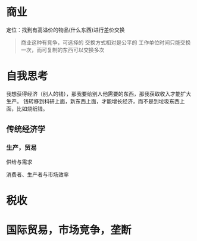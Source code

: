 # 商业

定位：找到有高溢价的物品(什么东西)进行差价交换

> 商业这种有竞争，可选择的 交换方式相对是公平的
> 工作单位时间只能交换一次，而可复制的东西可以交换多次

# 自我思考

我想获得经济（别人的钱），那我要给别人他需要的东西，那我获取收入才能扩大生产。
钱转移到科研上面，新东西上面，才能增长经济，而不是到垃圾东西上面，比如烧纸钱。

## 传统经济学

### 生产，贸易

供给与需求

消费者、生产者与市场效率

# 税收

# 国际贸易，市场竞争，垄断

